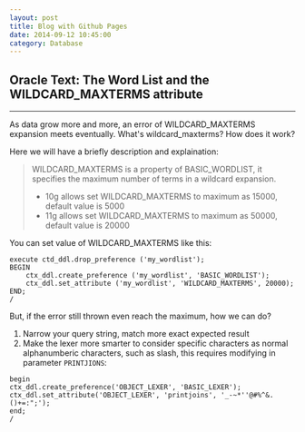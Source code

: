 ```yaml
---
layout: post
title: Blog with Github Pages
date: 2014-09-12 10:45:00
category: Database
---
```


## Oracle Text: The Word List and the WILDCARD_MAXTERMS attribute
-----
As data grow more and more, an error of WILDCARD_MAXTERMS expansion meets eventually. What's wildcard_maxterms? How does it work?

Here we will have a briefly description and explaination:

> WILDCARD_MAXTERMS is a property of BASIC_WORDLIST, it specifies the maximum number of terms in a wildcard expansion.
> - 10g allows set WILDCARD_MAXTERMS to maximum as 15000, default value is 5000
> - 11g allows set WILDCARD_MAXTERMS to maximum as 50000, default value is 20000

You can set value of WILDCARD_MAXTERMS like this:
```
execute ctd_ddl.drop_preference ('my_wordlist'); 
BEGIN   
    ctx_ddl.create_preference ('my_wordlist', 'BASIC_WORDLIST'); 
    ctx_ddl.set_attribute ('my_wordlist', 'WILDCARD_MAXTERMS', 20000); 
END; 
/
```

But, if the error still thrown even reach the maximum, how we can do?
 1. Narrow your query string, match more exact expected result
 2. Make the lexer more smarter to consider specific characters as normal alphanumberic characters, such as slash, this requires modifying in parameter `PRINTJIONS`:
```
begin
ctx_ddl.create_preference('OBJECT_LEXER', 'BASIC_LEXER');
ctx_ddl.set_attribute('OBJECT_LEXER', 'printjoins', '_-~*''@#%^&.()+=:";');
end;
/
```
